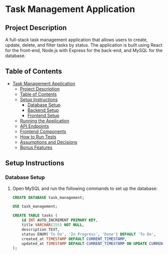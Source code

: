 # Task Management Application

## Project Description
A full-stack task management application that allows users to create, update, delete, and filter tasks by status. The application is built using React for the front-end, Node.js with Express for the back-end, and MySQL for the database.

## Table of Contents
- [Task Management Application](#task-management-application)
  - [Project Description](#project-description)
  - [Table of Contents](#table-of-contents)
  - [Setup Instructions](#setup-instructions)
    - [Database Setup](#database-setup)
    - [Backend Setup](#backend-setup)
    - [Frontend Setup](#frontend-setup)
  - [Running the Application](#running-the-application)
  - [API Endpoints](#api-endpoints)
  - [Frontend Components](#frontend-components)
  - [How to Run Tests](#how-to-run-tests)
  - [Assumptions and Decisions](#assumptions-and-decisions)
  - [Bonus Features](#bonus-features)

## Setup Instructions

### Database Setup
1. Open MySQL and run the following commands to set up the database:

   ```sql
   CREATE DATABASE task_management;

   USE task_management;

   CREATE TABLE tasks (
       id INT AUTO_INCREMENT PRIMARY KEY,
       title VARCHAR(255) NOT NULL,
       description TEXT,
       status ENUM('To Do', 'In Progress', 'Done') DEFAULT 'To Do',
       created_at TIMESTAMP DEFAULT CURRENT_TIMESTAMP,
       updated_at TIMESTAMP DEFAULT CURRENT_TIMESTAMP ON UPDATE CURRENT_TIMESTAMP
   );
